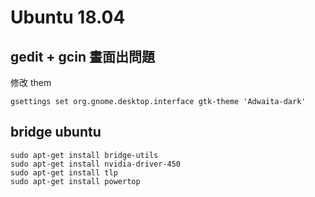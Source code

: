 # Ubuntu 18.04
## gedit + gcin 畫面出問題

修改 them

    gsettings set org.gnome.desktop.interface gtk-theme 'Adwaita-dark'

## bridge ubuntu
    sudo apt-get install bridge-utils
    sudo apt-get install nvidia-driver-450
    sudo apt-get install tlp
    sudo apt-get install powertop
